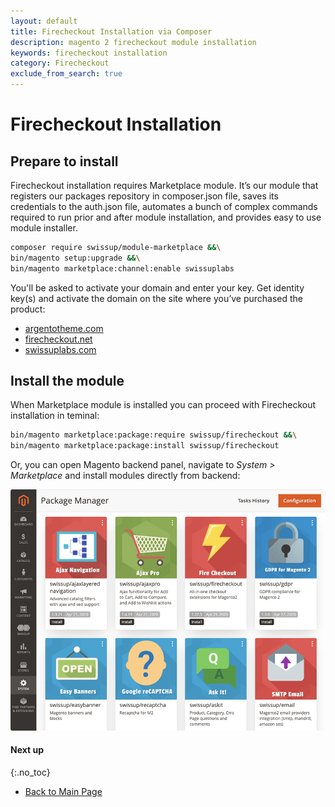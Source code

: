 ```yaml
---
layout: default
title: Firecheckout Installation via Composer
description: magento 2 firecheckout module installation
keywords: firecheckout installation
category: Firecheckout
exclude_from_search: true
---
```


# Firecheckout Installation

## Prepare to install

Firecheckout installation requires Marketplace module. It’s our module that
registers our packages repository in composer.json file, saves its credentials
to the auth.json file, automates a bunch of complex commands required to run
prior and after module installation, and provides easy to use module installer.

```bash
composer require swissup/module-marketplace &&\
bin/magento setup:upgrade &&\
bin/magento marketplace:channel:enable swissuplabs
```

You'll be asked to activate your domain and enter your key. Get identity key(s)
and activate the domain on the site where you’ve purchased the product:

 -  [argentotheme.com](https://argentotheme.com/license/customer/activation/)
 -  [firecheckout.net](https://firecheckout.net/license/customer/activation/)
 -  [swissuplabs.com](https://swissuplabs.com/license/customer/activation/)

## Install the module

When Marketplace module is installed you can proceed with Firecheckout installation
in teminal:

```bash
bin/magento marketplace:package:require swissup/firecheckout &&\
bin/magento marketplace:package:install swissup/firecheckout
```

Or, you can open Magento backend panel, navigate to _System > Marketplace_ and
install modules directly from backend:

![GUI](/images/m2/marketplace/gui.png)

#### Next up
{:.no_toc}

 -  [Back to Main Page](/m2/extensions/firecheckout/)

